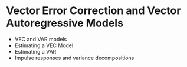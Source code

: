 # Vector Error Correction and Vector Autoregressive Models

- VEC and VAR models
- Estimating a VEC Model
- Estimating a VAR
- Impulse responses and variance decompositions
